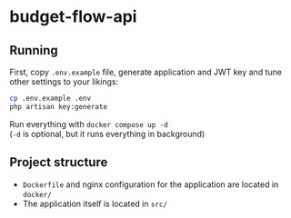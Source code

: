 # budget-flow-api

## Running
First, copy `.env.example` file, generate application and JWT key and tune other settings to your likings:
```sh
cp .env.example .env
php artisan key:generate
```
Run everything with `docker compose up -d`  
(`-d` is optional, but it runs everything in background)

## Project structure

- `Dockerfile` and nginx configuration for the application are located in `docker/`
- The application itself is located in `src/`
